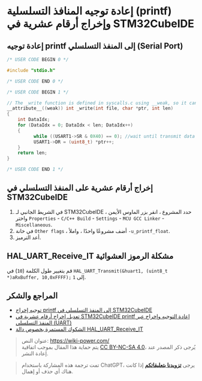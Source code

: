# إعادة توجيه المنافذ التسلسلية (printf) وإخراج أرقام عشرية في STM32CubeIDE

## إعادة توجيه printf إلى المنفذ التسلسلي (Serial Port)

```c title="usart.c"
/* USER CODE BEGIN 0 */

#include "stdio.h"

/* USER CODE END 0 */

/* USER CODE BEGIN 1 */

// The _write function is defined in syscalls.c using __weak, so it can be redefined in other files directly
__attribute__((weak)) int _write(int file, char *ptr, int len)
{
	int DataIdx;
	for (DataIdx = 0; DataIdx < len; DataIdx++)
	{
		  while ((USART1->SR & 0X40) == 0); //wait until transmit data register is empty
		  USART1->DR = (uint8_t) *ptr++;
	}
	return len;
}

/* USER CODE END 1 */
```

## إخراج أرقام عشرية على المنفذ التسلسلي في STM32CubeIDE

1. في الشريط الجانبي لـ STM32CubeIDE ، حدد المشروع ، انقر بزر الماوس الأيمن واختر `Properties` - `C/C++ Build` - `Settings` - `MCU GCC Linker` - `Miscellaneous`.
2. في خانة `Other flags` ، أضف مشروعًا واحدًا ، واملأ `-u_printf_float`.
3. أعد الترميز.

## HAL_UART_Receive_IT مشكلة الرموز العشوائية

قم بتغيير طول الكلمة (`10`) في `HAL_UART_Transmit(&huart1, (uint8_t *)aRxBuffer, 10,0xFFFF);` إلى `1`.

## المراجع والشكر

- [توجيه إخراج printf إلى المنفذ التسلسلي في STM32CubeIDE](https://blog.51cto.com/u_15353042/3751177)
- [تعديل إخراج أرقام عشرية في STM32CubeIDE printf إعادة التوجيه وإخراج عبر المنفذ التسلسلي (UART)](https://blog.csdn.net/qq_42980638/article/details/98359026)
- [الشكوك المستمرة بخصوص دالة HAL_UART_Receive_IT](https://shequ.stmicroelectronics.cn/forum.php?mod=viewthread&tid=615546)

> عنوان النص: <https://wiki-power.com/>  
> يتم حماية هذا المقال بموجب اتفاقية [CC BY-NC-SA 4.0](https://creativecommons.org/licenses/by/4.0/deed.zh)، يُرجى ذكر المصدر عند إعادة النشر.

> تمت ترجمة هذه المشاركة باستخدام ChatGPT، يرجى [**تزويدنا بتعليقاتكم**](https://github.com/linyuxuanlin/Wiki_MkDocs/issues/new) إذا كانت هناك أي حذف أو إهمال.